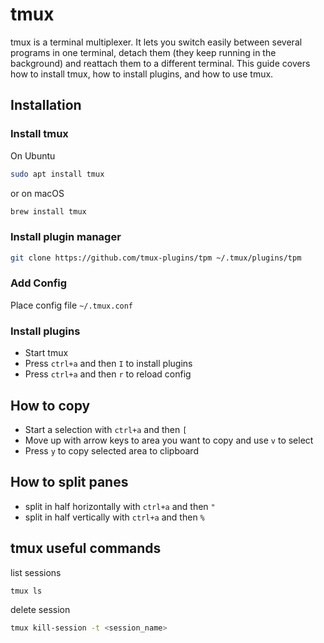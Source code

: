 # tmux

tmux is a terminal multiplexer. It lets you switch easily between several programs in one terminal, detach them (they keep running in the background) and reattach them to a different terminal. This guide covers how to install tmux, how to install plugins, and how to use tmux.

## Installation

### Install tmux

On Ubuntu

```bash
sudo apt install tmux
```

or on macOS

```bash
brew install tmux
```

### Install plugin manager

```bash
git clone https://github.com/tmux-plugins/tpm ~/.tmux/plugins/tpm
```

### Add Config

Place config file `~/.tmux.conf`

### Install plugins

- Start tmux
- Press `ctrl+a` and then `I` to install plugins
- Press `ctrl+a` and then `r` to reload config

## How to copy

- Start a selection with `ctrl+a` and then `[`
- Move up with arrow keys to area you want to copy and use `v` to select
- Press `y` to copy selected area to clipboard

## How to split panes

- split in half horizontally with `ctrl+a` and then `"`
- split in half vertically with `ctrl+a` and then `%`

## tmux useful commands

list sessions

```bash
tmux ls
```

delete session

```bash
tmux kill-session -t <session_name>
```
